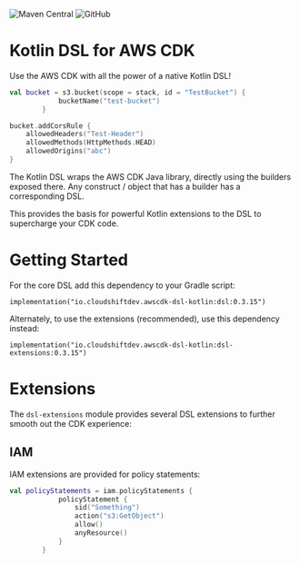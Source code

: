 ![Maven Central](https://img.shields.io/maven-central/v/io.cloudshiftdev.awscdk-dsl-kotlin/dsl)
![GitHub](https://img.shields.io/github/license/cloudshiftinc/awscdk-dsl-kotlin)
# Kotlin DSL for AWS CDK

Use the AWS CDK with all the power of a native Kotlin DSL!

```kotlin
val bucket = s3.bucket(scope = stack, id = "TestBucket") {
            bucketName("test-bucket")
        }

bucket.addCorsRule {
    allowedHeaders("Test-Header")
    allowedMethods(HttpMethods.HEAD)
    allowedOrigins("abc")
}
```

The Kotlin DSL wraps the AWS CDK Java library, directly using the builders exposed there.  Any construct / object that has a builder has a corresponding DSL.

This provides the basis for powerful Kotlin extensions to the DSL to supercharge your CDK code.

# Getting Started

For the core DSL add this dependency to your Gradle script:

`implementation("io.cloudshiftdev.awscdk-dsl-kotlin:dsl:0.3.15")`

Alternately, to use the extensions (recommended), use this dependency instead:

`implementation("io.cloudshiftdev.awscdk-dsl-kotlin:dsl-extensions:0.3.15")`

# Extensions

The `dsl-extensions` module provides several DSL extensions to further smooth out the CDK experience:

## IAM

IAM extensions are provided for policy statements:

```kotlin
val policyStatements = iam.policyStatements {
            policyStatement {
                sid("Something")
                action("s3:GetObject")
                allow()
                anyResource()
            }
        }
```
